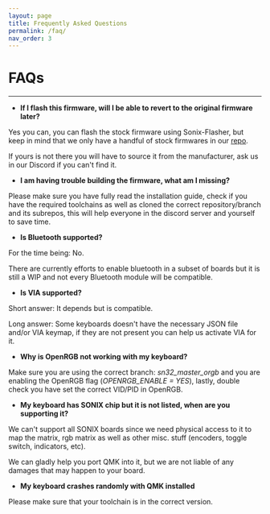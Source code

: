 ```yaml
---
layout: page
title: Frequently Asked Questions
permalink: /faq/
nav_order: 3
---
```



# FAQs

---

- **If I flash this firmware, will I be able to revert to the original firmware later?**

Yes you can, you can flash the stock firmware using Sonix-Flasher, but keep in mind that we only have a handful of stock firmwares in our [repo](https://github.com/SonixQMK/Mechanical-Keyboard-Database/tree/main/stockFWs).

If yours is not there you will have to source it from the manufacturer, ask us in our Discord if you can't find it.

- **I am having trouble building the firmware, what am I missing?**

Please make sure you have fully read the installation guide, check if you have the required toolchains as well as cloned the correct repository/branch and its subrepos, this will help everyone in the discord server and yourself to save time.

- **Is Bluetooth supported?**

For the time being: No. 

There are currently efforts to enable bluetooth in a subset of boards but it is still a WIP and not every Bluetooth module will be compatible.

- **Is VIA supported?**

Short answer: It depends but is compatible. 

Long answer: Some keyboards doesn't have the necessary JSON file and/or VIA keymap, if they are not present you can help us activate VIA for it.

- **Why is OpenRGB not working with my keyboard?**

Make sure you are using the correct branch: *sn32_master_orgb* and you are enabling the OpenRGB flag (*OPENRGB_ENABLE = YES*), lastly, double check you have set the correct VID/PID in OpenRGB.

- **My keyboard has SONIX chip but it is not listed, when are you supporting it?**

We can't support all SONIX boards since we need physical access to it to map the matrix, rgb matrix as well as other misc. stuff (encoders, toggle switch, indicators, etc). 

We can gladly help you port QMK into it, but we are not liable of any damages that may happen to your board.

- **My keyboard crashes randomly with QMK installed**

Please make sure that your toolchain is in the correct version.
